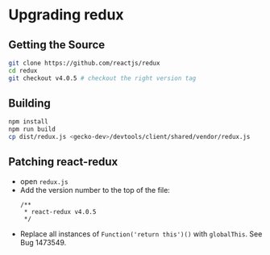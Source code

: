 [//]: # (
  This Source Code Form is subject to the terms of the Mozilla Public License, v. 2.0. If a copy of the MPL was not distributed with this file, You can obtain one at http://mozilla.org/MPL/2.0/.
)

# Upgrading redux

## Getting the Source

```bash
git clone https://github.com/reactjs/redux
cd redux
git checkout v4.0.5 # checkout the right version tag
```

## Building

```bash
npm install
npm run build
cp dist/redux.js <gecko-dev>/devtools/client/shared/vendor/redux.js
```

## Patching react-redux

- open `redux.js`
- Add the version number to the top of the file:
  ```
  /**
   * react-redux v4.0.5
   */
  ```
- Replace all instances of `Function('return this')()` with `globalThis`. See Bug 1473549.
